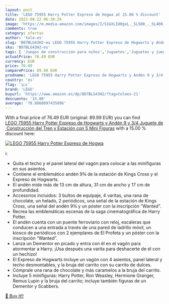 ```yaml
---
layout: post
title: 'LEGO 75955 Harry Potter Expreso de Hogwa at 15.00 % discount'
date: 2021-08-22 06:30:29
image: 'https://m.media-amazon.com/images/I/51GXLIU0gxL._SL500_._SL400_.jpg'
comments: true
category: ofertas
author: 'tole.es'
slug: 'B07BLG43H2-es LEGO 75955 Harry Potter Expreso de Hogwarts y Andén 9 y...'
sku: 'B07BLG43H2-es'
tags: [ 'Juegos de construcción para niños','Juguetes','Juguetes y juegos','lego', ]
actualPrice: 76.49 EUR
currency: EUR
price: 76.49
comparePrice: 89.99 EUR
prodname: 'LEGO 75955 Harry Potter Expreso de Hogwarts y Andén 9 y 3/4 Juguete de Construcción del Tren y Estación con 5 Mini Figuras'
country: 'es'
flag: '🇪🇸'
brand: 'LEGO'
buyurl: 'https://www.amazon.es/dp/B07BLG43H2/?tag=tolees-21'
descuento: '15.00'
average: '78.8060897435896'
---
```


With a final price of 76.49 EUR (original: 89.99 EUR) you can find [LEGO 75955 Harry Potter Expreso de Hogwarts y Andén 9 y 3/4 Juguete de Construcción del Tren y Estación con 5 Mini Figuras](https://www.amazon.es/dp/B07BLG43H2/?tag=tolees-21) with a  15.00 % discount here:

[![LEGO 75955 Harry Potter Expreso de Hogwa](https://m.media-amazon.com/images/I/51GXLIU0gxL._SL500_._SL400_.jpg)](https://www.amazon.es/dp/B07BLG43H2/?tag=tolees-21)

ℹ️:

- Quita el techo y el panel lateral del vagón para colocar a las minifiguras en sus asientos.
- Contiene el emblemático andén 9¾ de la estación de Kings Cross y el Expreso de Hogwarts.
- El andén mide más de 13 cm de altura, 31 cm de ancho y 17 cm de profundidad.
- Accesorios incluidos: 3 bultos de equipaje, 4 varitas, una rana de chocolate, un helado, 2 periódicos, una señal de la estación de Kings Cross, una señal del andén 9¾ y un póster con la inscripción “Wanted”.
- Recrea las emblemáticas escenas de la saga cinematográfica de Harry Potter.
- El andén cuenta con un puente ferroviario con reloj, escaleras que conducen a una entrada a través de una pared de ladrillo móvil, un kiosco de periódicos con 2 ejemplares de El Profeta y un póster con la inscripción “Wanted”.
- Lanza un Dementor en picado y entra con él en el vagón para atormentar a Harry. ¡Usa después una varita para deshacerte de él con un hechizo!
- El Expreso de Hogwarts incluye un vagón con 4 asientos, panel lateral y techo desmontables, y la bruja del carrito con su carrito de dulces.
- Cómprale una rana de chocolate y más caramelos a la bruja del carrito.
- Incluye 5 minifiguras: Harry Potter, Ron Weasley, Hermione Granger, Remus Lupin y la bruja del carrito; incluye también figuras de un Dementor y Scabbers.

[🛒 Buy it!!](https://www.amazon.es/dp/B07BLG43H2/?tag=tolees-21)
